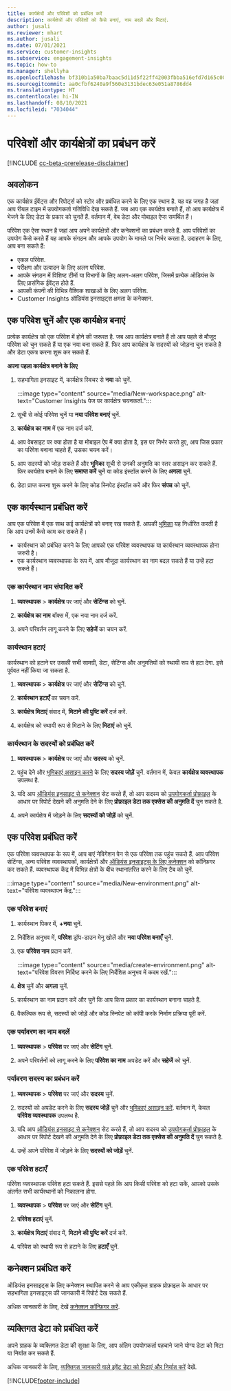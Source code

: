 ```yaml
---
title: कार्यक्षेत्रों और परिवेशों को प्रबंधित करें
description: कार्यक्षेत्रों और परिवेशों को कैसे बनाएं, नाम बदलें और मिटाएं.
author: jusali
ms.reviewer: mhart
ms.author: jusali
ms.date: 07/01/2021
ms.service: customer-insights
ms.subservice: engagement-insights
ms.topic: how-to
ms.manager: shellyha
ms.openlocfilehash: bf310b1a50ba7baac5d11d5f22ff42003fbba516efd7d165c00b59adc958da2e
ms.sourcegitcommit: aa0cfbf6240a9f560e3131bdec63e051a8786dd4
ms.translationtype: HT
ms.contentlocale: hi-IN
ms.lasthandoff: 08/10/2021
ms.locfileid: "7034044"
---
```

# <a name="manage-environments-and-workspaces"></a>परिवेशों और कार्यक्षेत्रों का प्रबंधन करें

[!INCLUDE [cc-beta-prerelease-disclaimer](includes/cc-beta-prerelease-disclaimer.md)]

## <a name="overview"></a>अवलोकन

एक कार्यक्षेत्र ईवेंट्स और रिपोर्ट्स को स्टोर और प्रबंधित करने के लिए एक स्थान है. यह वह जगह है जहां आप रीयल टाइम में उपयोगकर्ता गतिविधि देख सकते हैं. जब आप एक कार्यक्षेत्र बनाते हैं, तो आप कार्यक्षेत्र में भेजने के लिए डेटा के प्रकार को चुनतें हैं. वर्तमान में, वेब डेटा और मोबाइल ऐप्स समर्थित हैं।

परिवेश एक ऐसा स्थान है जहां आप अपने कार्यक्षेत्रों और कनेक्शनों का प्रबंधन करते हैं. आप परिवेशों का उपयोग कैसे करते हैं यह आपके संगठन और आपके उपयोग के मामले पर निर्भर करता है. उदाहरण के लिए, आप बना सकते हैं:

-   एकल परिवेश.
-   परीक्षण और उत्पादन के लिए अलग परिवेश.
-   आपके संगठन में विशिष्ट टीमों या विभागों के लिए अलग-अलग परिवेश, जिसमें प्रत्येक ऑडियंस के लिए प्रासंगिक ईवेंट्स होते हैं.
-   आपकी कंपनी की विभिन्न वैश्विक शाखाओं के लिए अलग परिवेश.
-   Customer Insights ऑडियंस इनसाइट्स क्षमता के कनेक्शन.

## <a name="choose-an-environment-and-create-a-workspace"></a>एक परिवेश चुनें और एक कार्यक्षेत्र बनाएं 

प्रत्येक कार्यक्षेत्र को एक परिवेश में होने की जरूरत है. जब आप कार्यक्षेत्र बनाते हैं तो आप पहले से मौजूद परिवेश को चुन सकते हैं या एक नया बना सकते हैं. फिर आप कार्यक्षेत्र के सदस्यों को जोड़ना चुन सकते है और डेटा एकत्र करना शुरू कर सकते हैं.

**अपना पहला कार्यक्षेत्र बनाने के लिए**

1. सहभागिता इनसाइट में, कार्यक्षेत्र स्विचर से **नया** को चुनें. 

   :::image type="content" source="media/New-workspace.png" alt-text="Customer Insights पेज पर कार्यक्षेत्र चयनकर्ता.":::

1. सूची से कोई परिवेश चुनें या **नया परिवेश बनाएं** चुनें.

1. **कार्यक्षेत्र का नाम** में एक नाम दर्ज करें. 

1. आप वेबसाइट पर क्या होता है या मोबाइल ऐप में क्या होता है, इस पर निर्भर करते हुए, आप जिस प्रकार का परिवेश बनाना चाहते हैं, उसका चयन करें। 

1. आप सदस्यों को जोड़ सकते हैं और **भूमिका** सूची से उनकी अनुमति का स्तर असाइन कर सकते हैं. फिर कार्यक्षेत्र बनाने के लिए **समाप्त करें** चुनें या कोड इंस्टॉल करने के लिए **अगला** चुनें. 

1. डेटा प्राप्त करना शुरू करने के लिए कोड स्निपेट इंस्टॉल करें और फिर **संपन्न** को चुनें. 

## <a name="manage-a-workspace"></a>एक कार्यस्थान प्रबंधित करें

आप एक परिवेश में एक साथ कई कार्यक्षेत्रों को बनाए रख सकते हैं. आपकी [भूमिका](user-roles.md) यह निर्धारित करती है कि आप उनमें कैसे काम कर सकते हैं। 

 - कार्यस्थान को प्रबंधित करने के लिए आपको एक परिवेश व्यवस्थापक या कार्यस्थान व्यवस्थापक होना जरुरी है।
 - एक कार्यस्थान व्यवस्थापक के रूप में, आप मौजूदा कार्यस्थान का नाम बदल सकते हैं या उन्हें हटा सकते हैं। 

### <a name="edit-a-workspace-name"></a>एक कार्यस्थान नाम संपादित करें

1. **व्यवस्थापक** > **कार्यक्षेत्र** पर जाएं और **सेटिंग्स** को चुनें.

1. **कार्यक्षेत्र का नाम** बॉक्स में, एक नया नाम दर्ज करें.

1. अपने परिवर्तन लागू करने के लिए **सहेजें** का चयन करें.

### <a name="delete-a-workspace"></a>कार्यस्थान हटाएं

कार्यस्थान को हटाने पर उसकी सभी सामग्री, डेटा, सेटिंग्स और अनुमतियों को स्थायी रूप से हटा देगा. इसे पूर्ववत नहीं किया जा सकता है.

1. **व्यवस्थापक** > **कार्यक्षेत्र** पर जाएं और **सेटिंग्स** को चुनें.

1. **कार्यस्थान हटाएँ** का चयन करें. 

1. **कार्यक्षेत्र मिटाएं** संवाद में, **मिटाने की पुष्टि करें** दर्ज करें. 

1. कार्यक्षेत्र को स्थायी रूप से मिटाने के लिए **मिटाएं** को चुनें.

### <a name="manage-workspace-members"></a>कार्यस्थान के सदस्यों को प्रबंधित करें

1. **व्यवस्थापक** > **कार्यक्षेत्र** पर जाएं और **सदस्य** को चुनें.

1. पहुंच देने और [भूमिकाएं असाइन करने](user-roles.md) के लिए **सदस्य जोड़ें** चुनें. वर्तमान में, केवल **कार्यक्षेत्र व्यवस्थापक** उपलब्ध है.

1. यदि आप [ऑडियंस इनसाइट से कनेक्शन](configure-connections.md) सेट करते हैं, तो आप सदस्य को [उपयोगकर्ता प्रोफ़ाइल](profile-reports.md) के आधार पर रिपोर्ट देखने की अनुमति देने के लिए **प्रोफ़ाइल डेटा तक एक्सेस की अनुमति दें** चुन सकते है.

1. अपने कार्यक्षेत्र में जोड़ने के लिए **सदस्यों को जोड़ें** को चुनें.

## <a name="manage-an-environment"></a>एक परिवेश प्रबंधित करें

एक परिवेश व्यवस्थापक के रूप में, आप बाएं नेविगेशन पेन से एक परिवेश तक पहुंच सकते हैं. आप परिवेश सेटिंग्स, अन्य परिवेश व्यवस्थापकों, कार्यक्षेत्रों और [ऑडियंस इनसाइट्स के लिए कनेक्शन](configure-connections.md) को कॉन्फ़िगर कर सकते हैं. व्यवस्थापक केंद्र में विभिन्न क्षेत्रों के बीच स्थानांतरित करने के लिए टैब को चुनें.

:::image type="content" source="media/New-environment.png" alt-text="परिवेश व्यवस्थापन केंद्र.":::

### <a name="create-an-environment"></a>एक परिवेश बनाएं

1. कार्यस्थान पिकर में, **+नया** चुनें.

1. निर्देशित अनुभव में, **परिवेश** ड्रॉप-डाउन मेनू खोलें और **नया परिवेश बनाएँ** चुनें. 

1. एक **परिवेश नाम** प्रदान करें.

   :::image type="content" source="media/create-environment.png" alt-text="परिवेश विवरण निर्दिष्ट करने के लिए निर्देशित अनुभव में कदम रखें.":::

1. **क्षेत्र** चुनें और **अगला** चुनें. 

1. कार्यस्थान का नाम प्रदान करें और चुनें कि आप किस प्रकार का कार्यस्थान बनाना चाहते हैं. 

1.  वैकल्पिक रूप से, सदस्यों को जोड़ें और कोड स्निपेट को कॉपी करके निर्माण प्रक्रिया पूरी करें.

### <a name="rename-an-environment"></a>एक पर्यावरण का नाम बदलें

1. **व्यवस्थापक** > **परिवेश** पर जाएं और **सेटिंग** चुनें.

1. अपने परिवर्तनों को लागू करने के लिए **परिवेश का नाम** अपडेट करें और **सहेजें** को चुनें.

### <a name="manage-environment-members"></a>पर्यावरण सदस्य का प्रबंधन करें

1. **व्यवस्थापक** > **परिवेश** पर जाएं और **सदस्य** चुनें.

1. सदस्यों को अपडेट करने के लिए **सदस्य जोड़ें** चुनें और [भूमिकाएं असाइन करें](user-roles.md). वर्तमान में, केवल **परिवेश व्यवस्थापक** उपलब्ध है.

1. यदि आप [ऑडियंस इनसाइट से कनेक्शन](configure-connections.md) सेट करते हैं, तो आप सदस्य को [उपयोगकर्ता प्रोफ़ाइल](profile-reports.md) के आधार पर रिपोर्ट देखने की अनुमति देने के लिए **प्रोफ़ाइल डेटा तक एक्सेस की अनुमति दें** चुन सकते है.

1. उन्हें अपने परिवेश में जोड़ने के लिए **सदस्यों को जोड़ें** चुनें.

### <a name="delete-an-environment"></a>एक परिवेश हटाएँ

परिवेश व्यवस्थापक परिवेश हटा सकते हैं. इससे पहले कि आप किसी परिवेश को हटा सकें, आपको उसके अंतर्गत सभी कार्यस्थानों को निकालना होगा.

1. **व्यवस्थापक** > **परिवेश** पर जाएं और **सेटिंग** चुनें.

1. **परिवेश हटाएं** चुनें. 

1. **कार्यक्षेत्र मिटाएं** संवाद में, **मिटाने की पुष्टि करें** दर्ज करें. 

1. परिवेश को स्थायी रूप से हटाने के लिए **हटाएँ** चुनें.

## <a name="manage-connections"></a>कनेक्शन प्रबंधित करें

ऑडियंस इनसाइट्स के लिए कनेक्शन स्थापित करने से आप एकीकृत ग्राहक प्रोफ़ाइल के आधार पर सहभागिता इनसाइट्स की जानकारी में रिपोर्ट देख सकते हैं. 

अधिक जानकारी के लिए, देखें [कनेक्शन कॉन्फ़िगर करें](configure-connections.md).

## <a name="manage-personal-data"></a>व्यक्तिगत डेटा को प्रबंधित करें

अपने ग्राहक के व्यक्तिगत डेटा की सुरक्षा के लिए, आप अंतिम उपयोगकर्ता पहचाने जाने योग्य डेटा को मिटा या निर्यात कर सकते हैं.

अधिक जानकारी के लिए, [व्यक्तिगत जानकारी वाले इवेंट डेटा को मिटाएं और निर्यात करें](delete-export-personal-data.md) देखें.


[!INCLUDE[footer-include](../includes/footer-banner.md)]
